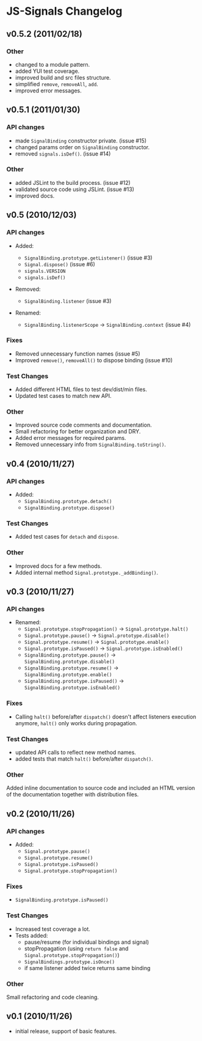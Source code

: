 # JS-Signals Changelog #



## v0.5.2 (2011/02/18) ##

### Other ###

 - changed to a module pattern. 
 - added YUI test coverage.
 - improved build and src files structure.
 - simplified `remove`, `removeAll`, `add`.
 - improved error messages.



## v0.5.1 (2011/01/30) ##

### API changes ###

 - made `SignalBinding` constructor private. (issue #15)
 - changed params order on `SignalBinding` constructor.
 - removed `signals.isDef()`. (issue #14)
 
### Other ###

 - added JSLint to the build process. (issue #12)
 - validated source code using JSLint. (issue #13)
 - improved docs.



## v0.5 (2010/12/03) ##

### API changes ###

 - Added:
   - `SignalBinding.prototype.getListener()` (issue #3)
   - `Signal.dispose()` (issue #6)
   - `signals.VERSION`
   - `signals.isDef()`

 - Removed:
   - `SignalBinding.listener` (issue #3)

 - Renamed:
   - `SignalBinding.listenerScope` -> `SignalBinding.context` (issue #4)

### Fixes ###

 - Removed unnecessary function names (issue #5)
 - Improved `remove()`, `removeAll()` to dispose binding (issue #10)

### Test Changes ###

 - Added different HTML files to test dev/dist/min files. 
 - Updated test cases to match new API.
 
### Other ###

 - Improved source code comments and documentation.
 - Small refactoring for better organization and DRY. 
 - Added error messages for required params.
 - Removed unnecessary info from `SignalBinding.toString()`.



## v0.4 (2010/11/27) ##

### API changes ###

 - Added:
   - `SignalBinding.prototype.detach()`
   - `SignalBinding.prototype.dispose()`
 
### Test Changes ###

 - Added test cases for `detach` and `dispose`.
 
### Other ###

 - Improved docs for a few methods.
 - Added internal method `Signal.prototype._addBinding()`.
 


## v0.3 (2010/11/27) ##

### API changes ###
 
 - Renamed:
   - `Signal.prototype.stopPropagation()` -> `Signal.prototype.halt()`
   - `Signal.prototype.pause()` -> `Signal.prototype.disable()`
   - `Signal.prototype.resume()` -> `Signal.prototype.enable()`
   - `Signal.prototype.isPaused()` -> `Signal.prototype.isEnabled()`
   - `SignalBinding.prototype.pause()` -> `SignalBinding.prototype.disable()`
   - `SignalBinding.prototype.resume()` -> `SignalBinding.prototype.enable()`
   - `SignalBinding.prototype.isPaused()` -> `SignalBinding.prototype.isEnabled()`
   
### Fixes ###

 - Calling `halt()` before/after `dispatch()` doesn't affect listeners execution anymore, `halt()` only works during propagation.

### Test Changes ###

 - updated API calls to reflect new method names.
 - added tests that match `halt()` before/after `dispatch()`.

### Other ###

Added inline documentation to source code and included an HTML version of the documentation together with distribution files.



## v0.2 (2010/11/26) ##

### API changes ###
 
 - Added:
   - `Signal.prototype.pause()`
   - `Signal.prototype.resume()`
   - `Signal.prototype.isPaused()`
   - `Signal.prototype.stopPropagation()`
 
### Fixes ###
 
 - `SignalBinding.prototype.isPaused()`

### Test Changes ###

 - Increased test coverage a lot. 
 - Tests added: 
   - pause/resume (for individual bindings and signal)
   - stopPropagation (using `return false` and `Signal.prototype.stopPropagation()`)
   - `SignalBindings.prototype.isOnce()`
   - if same listener added twice returns same binding

### Other ###

Small refactoring and code cleaning.



## v0.1 (2010/11/26) ##

 - initial release, support of basic features.